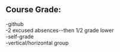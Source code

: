 Course Grade:  
----  
-github  
-2 excused absences--then 1/2 grade lower  
-self-grade  
-vertical/horizontal group  
